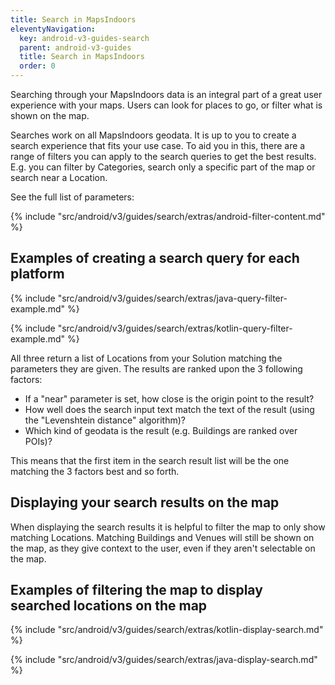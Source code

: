 ```yaml
---
title: Search in MapsIndoors
eleventyNavigation:
  key: android-v3-guides-search
  parent: android-v3-guides
  title: Search in MapsIndoors
  order: 0
---
```


Searching through your MapsIndoors data is an integral part of a great user experience with your maps. Users can look for places to go, or filter what is shown on the map.

Searches work on all MapsIndoors geodata. It is up to you to create a search experience that fits your use case. To aid you in this, there are a range of filters you can apply to the search queries to get the best results. E.g. you can filter by Categories, search only a specific part of the map or search near a Location.

See the full list of parameters:

{% include "src/android/v3/guides/search/extras/android-filter-content.md" %}

## Examples of creating a search query for each platform

<mi-tabs>
<mi-tab label="Java" tab-for="java"></mi-tab>
<mi-tab label="Kotlin" tab-for="kotlin"></mi-tab>
<mi-tab-panel id="java">

{% include "src/android/v3/guides/search/extras/java-query-filter-example.md" %}

</mi-tab-panel>
<mi-tab-panel id="kotlin">

{% include "src/android/v3/guides/search/extras/kotlin-query-filter-example.md" %}

</mi-tab-panel>
</mi-tabs>

All three return a list of Locations from your Solution matching the parameters they are given. The results are ranked upon the 3 following factors:

* If a "near" parameter is set, how close is the origin point to the result?
* How well does the search input text match the text of the result (using the "Levenshtein distance" algorithm)?
* Which kind of geodata is the result (e.g. Buildings are ranked over POIs)?

This means that the first item in the search result list will be the one matching the 3 factors best and so forth.

## Displaying your search results on the map

When displaying the search results it is helpful to filter the map to only show matching Locations. Matching Buildings and Venues will still be shown on the map, as they give context to the user, even if they aren't selectable on the map.

## Examples of filtering the map to display searched locations on the map

<mi-tabs>
<mi-tab label="Kotlin" tab-for="androidKotlin"></mi-tab>
<mi-tab label="Java" tab-for="androidJava"></mi-tab>
<mi-tab-panel id="androidKotlin">

{% include "src/android/v3/guides/search/extras/kotlin-display-search.md" %}

</mi-tab-panel>
<mi-tab-panel id="androidJava">

{% include "src/android/v3/guides/search/extras/java-display-search.md" %}

</mi-tab-panel>
</mi-tabs>

